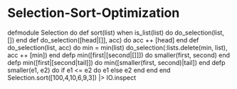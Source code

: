 # Selection-Sort-Optimization

defmodule Selection do
 def sort(list) when is_list(list) do
 do_selection(list, [])
 end
 def do_selection([head|[]], acc) do
 acc ++ [head]
 end
 def do_selection(list, acc) do
 min = min(list)
 do_selection(:lists.delete(min, list), acc ++ [min])
 end
 defp min([first|[second|[]]]) do
 smaller(first, second)
 end
 defp min([first|[second|tail]]) do
 min([smaller(first, second)|tail])
 end
 defp smaller(e1, e2) do
 if e1 <= e2 do
 e1
 else
 e2
 end
 end
end
Selection.sort([100,4,10,6,9,3])
|> IO.inspect
